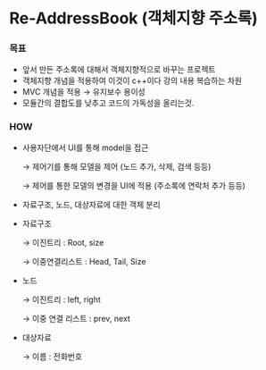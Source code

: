# Re-AddressBook (객체지향 주소록)

### 목표

- 앞서 만든 주소록에 대해서 객체지향적으로 바꾸는 프로젝트
- 객체지향 개념을 적용하여 이것이 c++이다 강의 내용 복습하는 차원
- MVC 개념을 적용 → 유지보수 용이성
- 모듈간의 결합도를 낮추고 코드의 가독성을 올리는것.

### HOW

- 사용자단에서 UI를 통해 model을 접근
    
    → 제어기를 통해 모델을 제어 (노드 추가, 삭제, 검색 등등)
    
    → 제어를 통한 모델의 변경을 UI에 적용 (주소록에 연락처 추가 등등)
    
- 자료구조, 노드, 대상자료에 대한 객체 분리
- 자료구조
    
    → 이진트리 : Root, size
    
    → 이중연결리스트 : Head, Tail, Size
    
- 노드
    
    → 이진트리 : left, right
    
    → 이중 연결 리스트 : prev, next
    
- 대상자료
    
    → 이름 : 전화번호
